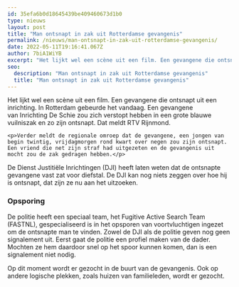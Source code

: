 ```yaml
---
id: 35efa6b0d18645439be409460673d1b0
type: nieuws
layout: post
title: "Man ontsnapt in zak uit Rotterdamse gevangenis"
permalink: /nieuws/man-ontsnapt-in-zak-uit-rotterdamse-gevangenis/
date: 2022-05-11T19:16:41.067Z
author: 7biA1WiYB
excerpt: "Het lijkt wel een scène uit een film. Een gevangene die ontsnapt uit een inrichting. In Rotterdam gebeurde het vandaag. Een gevangene van Inrichting De Schie zou zich verstopt hebben in een grote blauwe vuilniszak en zo zijn ontsnapt. Dat meldt RTV Rijnmond.  "
seo:
  description: "Man ontsnapt in zak uit Rotterdamse gevangenis"
  title: "Man ontsnapt in zak uit Rotterdamse gevangenis"
---
```

Het lijkt wel een scène uit een film. Een gevangene die ontsnapt uit een inrichting. In Rotterdam gebeurde het vandaag. Een gevangene van Inrichting De Schie zou zich verstopt hebben in een grote blauwe vuilniszak en zo zijn ontsnapt. Dat meldt RTV Rijnmond.  

    <p>Verder meldt de regionale omroep dat de gevangene, een jongen van begin twintig, vrijdagmorgen rond kwart over negen zou zijn ontsnapt. Een vriend die net zijn straf had uitgezeten en de gevangenis uit mocht zou de zak gedragen hebben.</p>
<p>De Dienst Justitiële Inrichtingen (DJI) heeft laten weten dat de ontsnapte gevangene vast zat voor diefstal. De DJI kan nog niets zeggen over hoe hij is ontsnapt, dat zijn ze nu aan het uitzoeken.</p>
<h3>Opsporing</h3>
<p>De politie heeft een speciaal team, het Fugitive Active Search Team (FASTNL), gespecialiseerd is in het opsporen van voortvluchtigen ingezet om de ontsnapte man te vinden. Zowel de DJI als de politie geven nog geen signalement uit. Eerst gaat de politie een profiel maken van de dader. Mochten ze hem daardoor snel op het spoor kunnen komen, dan is een signalement niet nodig.</p>
<p>Op dit moment wordt er gezocht in de buurt van de gevangenis. Ook op andere logische plekken, zoals huizen van familieleden, wordt er gezocht.</p>  
